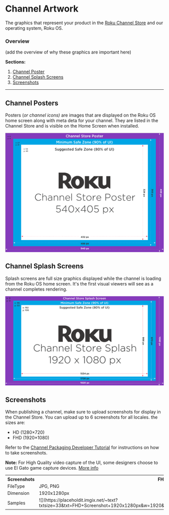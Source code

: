 # Channel Artwork
The graphics that represent your product in the [Roku Channel Store](http://channelstore.roku.com) and our operating system, Roku OS.

### Overview
(add the overview of why these graphics are important here)

**Sections:**
1. [Channel Poster](#Channel-Poster)
2. [Channel Splash Screens](#Channel-Splash-Screens)
3. [Screenshots](#Screenshots)

- - -

## Channel Posters
Posters (_or channel icons)_ are images that are displayed on the Roku OS home screen along with meta deta for your channel. They are listed in the Channel Store and is visible on the Home Screen when installed.

![Channel Poster](../images/channel-poster.png)

## Channel Splash Screens
Splash screens are full size graphics displayed while the channel is loading from the Roku OS home screen. It's the first visual viewers will see as a channel completes rendering.

![Channel Splash Screen](../images/channel-splash.png)


## Screenshots
When publishing a channel, make sure to upload screenshots for display in the Channel Store. You can upload up to 6 screenshots for all locales. the sizes are:
* HD (1280×720)
* FHD (1920×1080)

Refer to the [Channel Packaging Developer Tutorial](/docs/develop/guides/packaging.md) for instructions on how to take screenshots.

**Note:** For High Quality video capture of the UI, some designers choose to use El Gato game capture devices. [More info](https://www.elgato.com/en/gaming)

<table>
<tr>
  <th>Screenshots</th>
  <th>FHD</th>
  <th>HD</th>
</tr>
  <tr>
    <td>FileType</td>
    <td>JPG, PNG</td>
    <td>JPG, PNG</td>
  </tr>
  <tr>
    <td>Dimension</td>
    <td>1920x1280px</td>
    <td>1280x720px</td>
  </tr>
  <tr>
    <td>Samples</td>
    <td>![](https://placeholdit.imgix.net/~text?txtsize=33&amp;txt=FHD+Screenshot+1920x1280px&amp;w=1920&amp;h=1280&amp;txtsize=99&amp;txtclr=101010&amp;bg=ebebeb&amp;fm=jpg)</td>
    <td>![](https://placeholdit.imgix.net/~text?txtsize=33&txt=HD+Screenshot+1280x1080px&amp;w=1280&amp;h=720&amp;txtsize=99&amp;txtclr=101010&amp;bg=ebebeb&amp;fm=jpg)</td>

  </tr>
</table>
